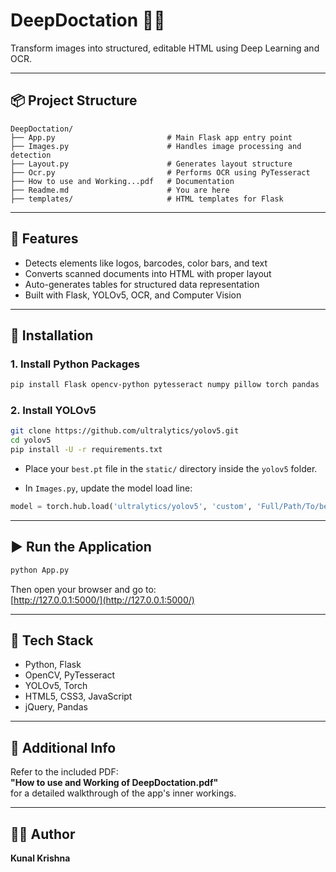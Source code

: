 # DeepDoctation 🧠📄  
Transform images into structured, editable HTML using Deep Learning and OCR.

---

## 📦 Project Structure

```
DeepDoctation/
├── App.py                         # Main Flask app entry point
├── Images.py                      # Handles image processing and detection
├── Layout.py                      # Generates layout structure
├── Ocr.py                         # Performs OCR using PyTesseract
├── How to use and Working...pdf   # Documentation
├── Readme.md                      # You are here
├── templates/                     # HTML templates for Flask
```

---

## 🚀 Features

- Detects elements like logos, barcodes, color bars, and text
- Converts scanned documents into HTML with proper layout
- Auto-generates tables for structured data representation
- Built with Flask, YOLOv5, OCR, and Computer Vision

---

## 🔧 Installation

### 1. Install Python Packages
```bash
pip install Flask opencv-python pytesseract numpy pillow torch pandas
```

### 2. Install YOLOv5
```bash
git clone https://github.com/ultralytics/yolov5.git
cd yolov5
pip install -U -r requirements.txt
```

- Place your `best.pt` file in the `static/` directory inside the `yolov5` folder.

- In `Images.py`, update the model load line:
```python
model = torch.hub.load('ultralytics/yolov5', 'custom', 'Full/Path/To/best.pt')
```

---

## ▶️ Run the Application
```bash
python App.py
```

Then open your browser and go to:  
[http://127.0.0.1:5000/](http://127.0.0.1:5000/)

---

## 📂 Tech Stack
- Python, Flask
- OpenCV, PyTesseract
- YOLOv5, Torch
- HTML5, CSS3, JavaScript
- jQuery, Pandas

---

## 📄 Additional Info

Refer to the included PDF:  
**"How to use and Working of DeepDoctation.pdf"**  
for a detailed walkthrough of the app's inner workings.

---

## 👨‍💻 Author

**Kunal Krishna**
